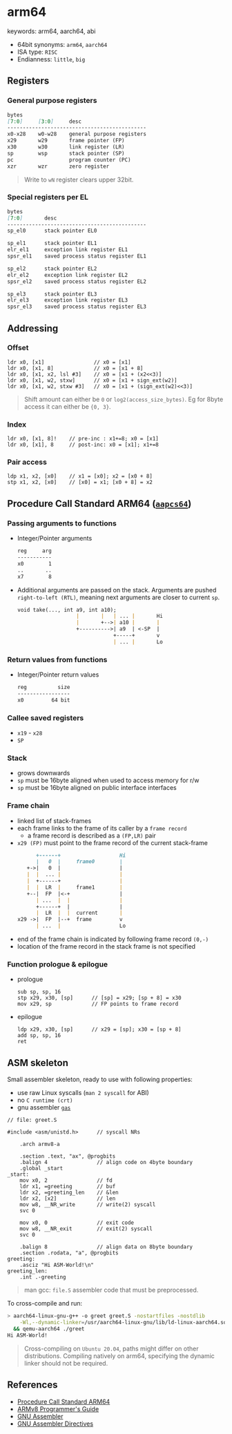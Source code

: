# arm64
keywords: arm64, aarch64, abi

- 64bit synonyms: `arm64`, `aarch64`
- ISA type: `RISC`
- Endianness: `little`, `big`

## Registers
### General purpose registers
```markdown
bytes
[7:0]     [3:0]     desc
---------------------------------------------
x0-x28    w0-w28    general purpose registers
x29       w29       frame pointer (FP)
x30       w30       link register (LR)
sp        wsp       stack pointer (SP)
pc                  program counter (PC)
xzr       wzr       zero register
```
> Write to `wN` register clears upper 32bit.

### Special registers per EL
```markdown
bytes
[7:0]       desc
---------------------------------------------
sp_el0      stack pointer EL0

sp_el1      stack pointer EL1
elr_el1     exception link register EL1
spsr_el1    saved process status register EL1

sp_el2      stack pointer EL2
elr_el2     exception link register EL2
spsr_el2    saved process status register EL2

sp_el3      stack pointer EL3
elr_el3     exception link register EL3
spsr_el3    saved process status register EL3
```

## Addressing
### Offset
```armasm
ldr x0, [x1]                // x0 = [x1]
ldr x0, [x1, 8]             // x0 = [x1 + 8]
ldr x0, [x1, x2, lsl #3]    // x0 = [x1 + (x2<<3)]
ldr x0, [x1, w2, stxw]      // x0 = [x1 + sign_ext(w2)]
ldr x0, [x1, w2, stxw #3]   // x0 = [x1 + (sign_ext(w2)<<3)]
```
> Shift amount can either be `0` or `log2(access_size_bytes)`. Eg for 8byte
> access it can either be `{0, 3}`.

### Index
```armasm
ldr x0, [x1, 8]!    // pre-inc : x1+=8; x0 = [x1]
ldr x0, [x1], 8     // post-inc: x0 = [x1]; x1+=8
```

### Pair access
```armasm
ldp x1, x2, [x0]    // x1 = [x0]; x2 = [x0 + 8]
stp x1, x2, [x0]    // [x0] = x1; [x0 + 8] = x2
```

## Procedure Call Standard ARM64 ([`aapcs64`][aapcs64])

### Passing arguments to functions
- Integer/Pointer arguments
  ```markdown
  reg     arg
  -----------
  x0        1
  ..       ..
  x7        8
  ```
- Additional arguments are passed on the stack. Arguments are pushed
  `right-to-left (RTL)`, meaning next arguments are closer to current `sp`.
  ```markdown
  void take(..., int a9, int a10);
                     |       |   | ... |       Hi
                     |       +-->| a10 |       |
                     +---------->| a9  | <-SP  |
                                 +-----+       v
                                 | ... |       Lo
  ```

### Return values from functions
- Integer/Pointer return values
  ```markdown
  reg          size
  -----------------
  x0         64 bit
  ```

### Callee saved registers
- `x19` - `x28`
- `SP`

### Stack
- grows downwards
- `sp` must be 16byte aligned when used to access memory for r/w
- `sp` must be 16byte aligned on public interface interfaces

### Frame chain
- linked list of stack-frames
- each frame links to the frame of its caller by a `frame record`
  - a frame record is described as a `(FP,LR)` pair
- `x29 (FP)` must point to the frame record of the current stack-frame
  ```markdown
        +------+                   Hi
        |   0  |     frame0        |
     +->|   0  |                   |
     |  |  ... |                   |
     |  +------+                   |
     |  |  LR  |     frame1        |
     +--|  FP  |<-+                |
        | ...  |  |                |
        +------+  |                |
        |  LR  |  |  current       |
  x29 ->|  FP  |--+  frame         v
        | ...  |                   Lo
  ```
- end of the frame chain is indicated by following frame record `(0,-)`
- location of the frame record in the stack frame is not specified

### Function prologue & epilogue
- prologue
  ```armasm
  sub sp, sp, 16
  stp x29, x30, [sp]      // [sp] = x29; [sp + 8] = x30
  mov x29, sp             // FP points to frame record
  ```
- epilogue
  ```armasm
  ldp x29, x30, [sp]      // x29 = [sp]; x30 = [sp + 8]
  add sp, sp, 16
  ret
  ```

## ASM skeleton
Small assembler skeleton, ready to use with following properties:
- use raw Linux syscalls (`man 2 syscall` for ABI)
- no `C runtime (crt)`
- gnu assembler [`gas`][gas_doc]
```armasm
// file: greet.S

#include <asm/unistd.h>      // syscall NRs

    .arch armv8-a

    .section .text, "ax", @progbits
    .balign 4                // align code on 4byte boundary
    .global _start
_start:
    mov x0, 2                // fd
    ldr x1, =greeting        // buf
    ldr x2, =greeting_len    // &len
    ldr x2, [x2]             // len
    mov w8, __NR_write       // write(2) syscall
    svc 0

    mov x0, 0                // exit code
    mov w8, __NR_exit        // exit(2) syscall
    svc 0

    .balign 8                // align data on 8byte boundary
    .section .rodata, "a", @progbits
greeting:
    .asciz "Hi ASM-World!\n"
greeting_len:
    .int .-greeting
```
> man gcc: `file.S` assembler code that must be preprocessed.

To cross-compile and run:
```bash
> aarch64-linux-gnu-g++ -o greet greet.S -nostartfiles -nostdlib          \
    -Wl,--dynamic-linker=/usr/aarch64-linux-gnu/lib/ld-linux-aarch64.so.1 \
  && qemu-aarch64 ./greet
Hi ASM-World!
```
> Cross-compiling on `Ubuntu 20.04`, paths might differ on other distributions.
> Compiling natively on arm64, specifying the dynamic linker should not be required.

## References
- [Procedure Call Standard ARM64][aapcs64]
- [ARMv8 Programmer's Guide][armv8a_prog_guide]
- [GNU Assembler][gas_doc]
- [GNU Assembler Directives][gas_directives]


[aapcs64]: https://github.com/ARM-software/abi-aa/blob/master/aapcs64/aapcs64.rst
[armv8a_prog_guide]: https://developer.arm.com/documentation/den0024/a
[gas_doc]: https://sourceware.org/binutils/docs/as
[gas_directives]: https://sourceware.org/binutils/docs/as/Pseudo-Ops.html#Pseudo-Ops
